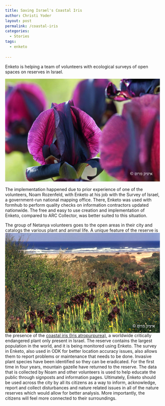 ```yaml
---
title: Saving Israel's Coastal Iris
author: Christi Yoder
layout: post
permalink: /coastal-iris
categories:
  - Stories
tags:
  - enketo

---
```


Enketo is helping a team of volunteers with ecological surveys of open spaces on reserves in Israel. 

![coastal iris](../files/2015/05/irus3.jpg "coastal iris")

The implementation happened due to prior experience of one of the volunteers, Noam Rozenfeld, with Enketo at his job with the Survey of Israel, a government-run national mapping office. There, Enketo was used with formhub to perform quality checks on information contractors updated nationwide. The free and easy to use creation and implementation of Enketo, compared to ARC Collector, was better suited to this situation. 

The group of Netanya volunteers goes to the open areas in their city and catalogs the various plant and animal life.<img src="../files/2015/05/irus1.jpg" title="coastal iris" alt="coastal iris" style="float: right; margin-left: 20px;"/> A unique feature of the reserve is the presence of the [coastal iris (Iris atropurpurea)](http://www.flowersinisrael.com/Irisatropurpurea_page.htm), a worldwide critically endangered plant only present in Israel. The reserve contains the largest population in the world, and it is being monitored using Enketo. The survey in Enketo, also used in ODK for better location accuracy issues, also allows them to report problems or maintenance that needs to be done. Invasive plant species have been identified so they can be eradicated. For the first time in four years, mountain gazelle have returned to the reserve. The data that is collected by Noam and other volunteers is used to help educate the public through signposts and information pages. Ultimately, Enketo should be used across the city by all its citizens as a way to inform, acknowledge, report and collect disturbances and nature related issues in all of the nature reserves which would allow for better analysis.  More importantly, the citizens will feel more connected to their surroundings. 
